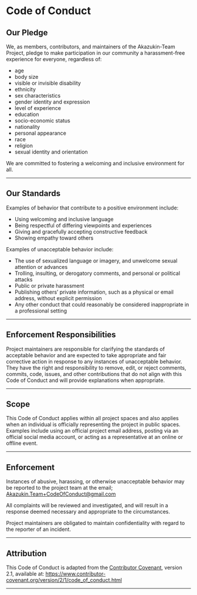 # Code of Conduct

## Our Pledge

We, as members, contributors, and maintainers of the Akazukin-Team Project,
pledge to make participation in our community a harassment-free experience for everyone,
regardless of:

- age
- body size
- visible or invisible disability
- ethnicity
- sex characteristics
- gender identity and expression
- level of experience
- education
- socio-economic status
- nationality
- personal appearance
- race
- religion
- sexual identity and orientation

We are committed to fostering a welcoming and inclusive environment for all.


---

## Our Standards

Examples of behavior that contribute to a positive environment include:

- Using welcoming and inclusive language
- Being respectful of differing viewpoints and experiences
- Giving and gracefully accepting constructive feedback
- Showing empathy toward others

Examples of unacceptable behavior include:

- The use of sexualized language or imagery, and unwelcome sexual attention or advances
- Trolling, insulting, or derogatory comments, and personal or political attacks
- Public or private harassment
- Publishing others’ private information, such as a physical or email address, without explicit permission
- Any other conduct that could reasonably be considered inappropriate in a professional setting

---

## Enforcement Responsibilities

Project maintainers are responsible for clarifying the standards of acceptable behavior and are expected to take
appropriate and fair corrective action in response to any instances of unacceptable behavior.
They have the right and responsibility to remove, edit, or reject comments, commits, code, issues, and other
contributions that do not align with this Code of Conduct and will provide explanations when appropriate.


---

## Scope

This Code of Conduct applies within all project spaces and also applies when an individual is officially representing
the project in public spaces.
Examples include using an official project email address, posting via an official social media account, or acting as a
representative at an online or offline event.


---

## Enforcement

Instances of abusive, harassing, or otherwise unacceptable behavior may be reported to the project team at the
email; [Akazukin.Team+CodeOfConduct@gmail.com](mailto:Akazukin.Team+CodeOfConduct@gmail.com)

All complaints will be reviewed and investigated, and will result in a response deemed necessary and appropriate to the
circumstances.

Project maintainers are obligated to maintain confidentiality with regard to the reporter of an incident.


---

## Attribution

This Code of Conduct is adapted from the [Contributor Covenant](https://www.contributor-covenant.org),
version 2.1, available at: https://www.contributor-covenant.org/version/2/1/code_of_conduct.html


---
